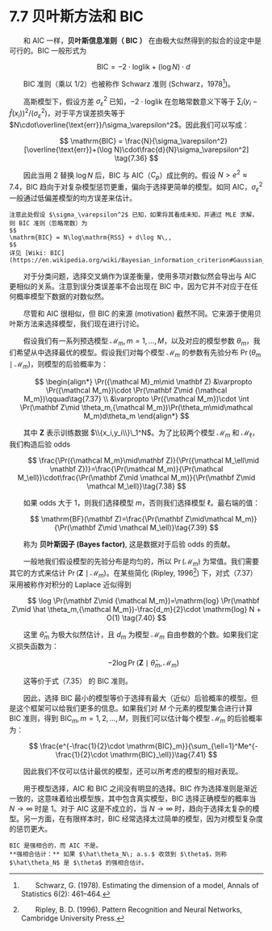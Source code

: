 # 7.7 贝叶斯方法和 BIC

<style>p{text-indent:2em;2}</style>

和 AIC 一样，**贝叶斯信息准则（ BIC ）** 在由极大似然得到的拟合的设定中是可行的。BIC 一般形式为

$$
\mathrm{BIC} = -2\cdot \text{loglik} +(\log N)\cdot d\tag{7.35} 
$$

BIC 准则（乘以 1/2）也被称作 Schwarz 准则 (Schwarz，1978[^1])。

高斯模型下，假设方差 $\sigma_\varepsilon^2$ 已知，$-2\cdot \text{loglik}$ 在忽略常数意义下等于 $\sum_i(y_i-\hat f(x_i))^2/(\sigma_\varepsilon^2)$，对于平方误差损失等于 $N\cdot\overline{\text{err}}/\sigma_\varepsilon^2$。因此我们可以写成：

$$
\mathrm{BIC} = \frac{N}{\sigma_\varepsilon^2}[\overline{\text{err}}+(\log N)\cdot\frac{d}{N}\sigma_\varepsilon^2] \tag{7.36}
$$

因此当用 2 替换 $\log N$ 后，BIC 与 AIC（$C_p$）成比例的。假设 $N > e^2\approx 7.4$，BIC 趋向于对复杂模型惩罚更重，偏向于选择更简单的模型。如同 AIC，$\sigma_\varepsilon^2$ 一般通过低偏差模型的均方误差来估计。

```{note}
注意此处假设 $\sigma_\varepsilon^2$ 已知，如果将其看成未知，并通过 MLE 求解，则 BIC 准则（忽略常数）为
$$
\mathrm{BIC} = N\log\mathrm{RSS} + d\log N\,,
$$
详见 [Wiki: BIC](https://en.wikipedia.org/wiki/Bayesian_information_criterion#Gaussian_special_case)
```

对于分类问题，选择交叉熵作为误差衡量，使用多项对数似然会导出与 AIC 更相似的关系。注意到误分类误差率不会出现在 BIC  中，因为它并不对应于在任何概率模型下数据的对数似然。

尽管和 AIC 很相似，但 BIC 的来源 (motivation) 截然不同。它来源于使用贝叶斯方法来选择模型，我们现在进行讨论。

假设我们有一系列预选模型 ${\mathcal M_m},m=1,\ldots,M$，以及对应的模型参数 $\theta_m$，我们希望从中选择最优的模型。假设我们对每个模型 $\mathcal M_m$ 的参数有先验分布 $\Pr(\theta_m\mid\mathcal M_m)$，则模型的后验概率为：

$$
\begin{align*}
\Pr({\mathcal M}_m\mid \mathbf Z) &\varpropto \Pr({\mathcal M_m})\cdot \Pr(\mathbf Z\mid {\mathcal M_m})\qquad\tag{7.37} \\
&\varpropto \Pr({\mathcal M_m})\cdot \int \Pr(\mathbf Z\mid \theta_m,{\mathcal M_m})\Pr(\theta_m\mid\mathcal M_m)d\theta_m 
\end{align*}
$$

其中 $\mathbf Z$ 表示训练数据 $\\{x_i,y_i\\}\_1^N$。为了比较两个模型 $\mathcal M_m$ 和 $\mathcal M_\ell$，我们构造后验 odds

$$
\frac{\Pr({\mathcal M_m}\mid\mathbf Z)}{\Pr({\mathcal M_\ell\mid \mathbf Z})}=\frac{\Pr(\mathcal M_m)}{\Pr(\mathcal M_\ell)}\cdot\frac{\Pr(\mathbf Z\mid \mathcal M_m)}{\Pr(\mathbf Z\mid \mathcal M_\ell)}\tag{7.38}
$$

如果 odds 大于 1，则我们选择模型 $m$，否则我们选择模型 $\ell$。最右端的值：

$$
\mathrm{BF}(\mathbf Z)=\frac{\Pr(\mathbf Z\mid\mathcal M_m)}{\Pr(\mathbf Z\mid \mathcal M_\ell)}\tag{7.39}
$$

称为 **贝叶斯因子 (Bayes factor)**, 这是数据对于后验 odds 的贡献。

一般地我们假设模型的先验分布是均匀的，所以 $\Pr(\mathcal M_m)$ 为常值。我们需要其它的方式来估计 $\Pr(\mathbf Z\mid \mathcal M_m)$。在某些简化 (Ripley, 1996[^2]) 下，对式（7.37） 采用被称作对积分的 Laplace 近似得到

$$
\log \Pr(\mathbf Z\mid {\mathcal M_m})=\mathrm{log} \Pr(\mathbf Z\mid \hat \theta_m,{\mathcal M_m})-\frac{d_m}{2}\cdot \mathrm{log} N + O(1) \tag{7.40}
$$

这里 $\hat \theta_m$ 为极大似然估计，且 $d_m$ 为模型 $\mathcal M_m$ 自由参数的个数。如果我们定义损失函数为：

$$
-2\log \Pr(\mathbf Z\mid \hat\theta_m,\mathcal M_m)
$$

这等价于式（7.35） 的 BIC 准则。

因此，选择 BIC 最小的模型等价于选择有最大（近似）后验概率的模型。但是这个框架可以给我们更多的信息。如果我们对 $M$ 个元素的模型集合进行计算 BIC 准则，得到 $\mathrm{BIC}_m,m=1,2,\ldots,M$，则我们可以估计每个模型 $\mathcal M_m$ 的后验概率为：

$$
\frac{e^{-\frac{1}{2}\cdot \mathrm{BIC}_m}}{\sum_{\ell=1}^Me^{-\frac{1}{2}\cdot \mathrm{BIC}_\ell}}\tag{7.41}
$$

因此我们不仅可以估计最优的模型，还可以所考虑的模型的相对表现。

用于模型选择，AIC 和 BIC 之间没有明显的选择。BIC 作为选择准则是渐近一致的，这意味着给出模型族，其中包含真实模型，BIC 选择正确模型的概率当 $N\rightarrow \infty$ 时是 1。对于 AIC 这是不成立的，当 $N\rightarrow \infty$ 时，趋向于选择太复杂的模型。另一方面，在有限样本时，BIC 经常选择太过简单的模型，因为对模型复杂度的惩罚更大。

```{note}
BIC 是强相合的，而 AIC 不是。
**强相合估计：** 如果 $\hat\theta_N\; a.s.$ 收敛到 $\theta$，则称 $\hat\theta_N$ 是 $\theta$ 的强相合估计。
```

[^1]: Schwarz, G. (1978). Estimating the dimension of a model, Annals of Statistics 6(2): 461–464.
[^2]: Ripley, B. D. (1996). Pattern Recognition and Neural Networks, Cambridge University Press.
